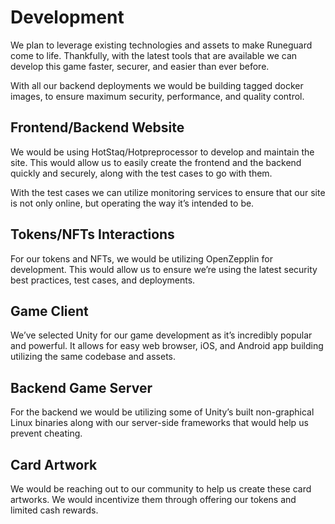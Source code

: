 # Development
We plan to leverage existing technologies and assets to make Runeguard come to life. Thankfully, with the latest tools that are available we can develop this game faster, securer, and easier than ever before.

With all our backend deployments we would be building tagged docker images, to ensure maximum security, performance, and quality control.

## Frontend/Backend Website
We would be using HotStaq/Hotpreprocessor to develop and maintain the site. This would allow us to easily create the frontend and the backend quickly and securely, along with the test cases to go with them.

With the test cases we can utilize monitoring services to ensure that our site is not only online, but operating the way it’s intended to be.

## Tokens/NFTs Interactions
For our tokens and NFTs, we would be utilizing OpenZepplin for development. This would allow us to ensure we’re using the latest security best practices, test cases, and deployments.

## Game Client
We’ve selected Unity for our game development as it’s incredibly popular and powerful. It allows for easy web browser, iOS, and Android app building utilizing the same codebase and assets.

## Backend Game Server
For the backend we would be utilizing some of Unity’s built non-graphical Linux binaries along with our server-side frameworks that would help us prevent cheating.

## Card Artwork
We would be reaching out to our community to help us create these card artworks. We would incentivize them through offering our tokens and limited cash rewards.
